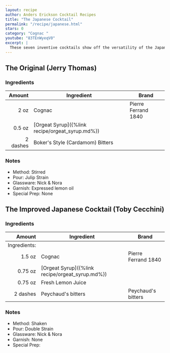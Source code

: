 ```yaml
---
layout: recipe
author: Anders Erickson Cocktail Recipes
title: "The Japanese Cocktail"
permalink: "/recipe/japanese.html"
stars: 0
category: "Cognac "
youtube: "83TEnWyeqV0"
excerpt: |
  These seven inventive cocktails show off the versatility of the Japanese fermented rice beverage.
---
```


<div class="subrecipe" markdown="1">

## The Original (Jerry Thomas)

### Ingredients

|   Amount | Ingredient                                      | Brand               |
| -------: | ----------------------------------------------- | ------------------- |
|     2 oz | Cognac                                          | Pierre Ferrand 1840 |
|   0.5 oz | [Orgeat Syrup]({%link recipe/orgeat_syrup.md%}) |
| 2 dashes | Boker's Style (Cardamom) Bitters                |

### Notes

- Method: Stirred
- Pour: Julip Strain
- Glassware: Nick & Nora
- Garnish: Expressed lemon oil
- Special Prep: None

</div>
<div class="subrecipe" markdown="1">

## The Improved Japanese Cocktail (Toby Cecchini)

### Ingredients

|       Amount | Ingredient                                      | Brand               |
| -----------: | ----------------------------------------------- | ------------------- |
| Ingredients: |
|       1.5 oz | Cognac                                          | Pierre Ferrand 1840 |
|      0.75 oz | [Orgeat Syrup]({%link recipe/orgeat_syrup.md%}) |
|      0.75 oz | Fresh Lemon Juice                               |
|     2 dashes | Peychaud's bitters                              | Peychaud's bitters  |

### Notes

- Method: Shaken
- Pour: Double Strain
- Glassware: Nick & Nora
- Garnish: None
- Special Prep:

</div>
